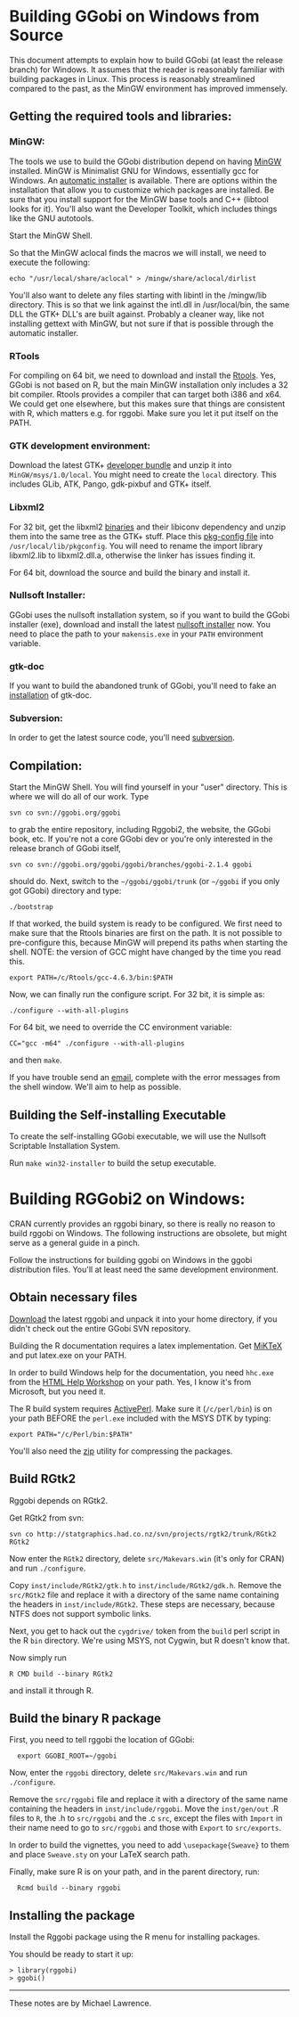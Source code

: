 # Building GGobi on Windows from Source #

This document attempts to explain how to build GGobi (at least the release branch) for Windows. It assumes that the reader is reasonably familiar with building packages in Linux. This process is reasonably streamlined compared to the past, as the MinGW environment has improved immensely.

## Getting the required tools and libraries: ##

### MinGW: ###
The tools we use to build the GGobi distribution depend
on having [MinGW](http://www.mingw.org)
installed.  MinGW is Minimalist GNU for Windows,
essentially gcc for Windows. An [automatic installer](http://sourceforge.net/projects/mingw/files/Automated%20MinGW%20Installer/mingw-get-inst/) is available. There are options within the installation that allow you to customize which
packages are installed.
Be sure that you install support for the MinGW base tools and C++ (libtool looks for it). You'll also want the Developer Toolkit, which includes things like the GNU autotools.

Start the MinGW Shell.

So that the MinGW aclocal finds the macros we will install, we need to execute the following:
```
echo "/usr/local/share/aclocal" > /mingw/share/aclocal/dirlist
```

You'll also want to delete any files starting with libintl in the /mingw/lib directory. This is so that we link against the intl.dll in /usr/local/bin, the same DLL the GTK+ DLL's are built against. Probably a cleaner way, like not installing gettext with MinGW, but not sure if that is possible through the automatic installer.

### RTools ###

For compiling on 64 bit, we need to download and install the [Rtools](http://cran.cnr.berkeley.edu/bin/windows/Rtools/Rtools215.exe). Yes, GGobi is not based on R, but the main MinGW installation only includes a 32 bit compiler. Rtools provides a compiler that can target both i386 and x64. We could get one elsewhere, but this makes sure that things are consistent with R, which matters e.g. for rggobi. Make sure you let it put itself on the PATH.

### GTK development environment: ###
Download the latest GTK+
[developer bundle](http://www.gtk.org/download/win64.php) and unzip it into `MinGW/msys/1.0/local`. You might need to create the `local` directory. This includes GLib, ATK, Pango, gdk-pixbuf and GTK+ itself.

### Libxml2 ###

For 32 bit, get the libxml2 [binaries](ftp://xmlsoft.org/libxml2/win32/) and their libiconv dependency and unzip them into the same tree as the GTK+ stuff.  Place this [pkg-config file](http://code.google.com/p/ggobi-documentation/downloads/detail?name=libxml-2.0.pc&can=2&q=) into `/usr/local/lib/pkgconfig`. You will need to rename the import library libxml2.lib to libxml2.dll.a, otherwise the linker has issues finding it.

For 64 bit, download the source and build the binary and install it.

### Nullsoft Installer: ###
GGobi uses the nullsoft installation system, so
if you want to build the GGobi installer (exe), download and install the latest [nullsoft installer](http://nsis.sourceforge.net/) now.
You need to place the path to your `makensis.exe` in your `PATH` environment variable.

### gtk-doc ###
If you want to build the abandoned trunk of GGobi, you'll need to fake an [installation](http://www.go-evolution.org/Building_Evolution_on_Windows#Fake_gtk-doc) of gtk-doc.

### Subversion: ###
In order to get the latest source code, you'll need
[subversion](http://subversion.apache.org/packages.html#windows).

## Compilation: ##
Start the MinGW Shell. You will find yourself in your "user" directory.
This is where we will do all of our work. Type
```
svn co svn://ggobi.org/ggobi
```
to grab the entire repository, including Rggobi2, the website, the GGobi book, etc.
If you're not a core GGobi dev or you're only interested in the release branch of GGobi itself,
```
svn co svn://ggobi.org/ggobi/ggobi/branches/ggobi-2.1.4 ggobi
```
should do. Next, switch to the
`~/ggobi/ggobi/trunk` (or `~/ggobi` if you only got GGobi) directory and type:
```
./bootstrap
```
If that worked, the build system is ready to be configured. We first need to make sure that the Rtools binaries are first on the path. It is not possible to pre-configure this, because MinGW will prepend its paths when starting the shell. NOTE: the version of GCC might have changed by the time you read this.
```
export PATH=/c/Rtools/gcc-4.6.3/bin:$PATH
```
Now, we can finally run the configure script. For 32 bit, it is simple as:
```
./configure --with-all-plugins
```
For 64 bit, we need to override the CC environment variable:
```
CC="gcc -m64" ./configure --with-all-plugins
```
and then `make`.

If you have trouble send an [email](mailto:ggobi@googlegroups.com),
complete with the error messages from the shell window. We'll aim to help as
possible.

## Building the Self-installing Executable ##

To create the self-installing GGobi executable, we will use the Nullsoft Scriptable
Installation System.

Run `make win32-installer` to build the setup executable.

# Building RGGobi2 on Windows: #

CRAN currently provides an rggobi binary, so there is really no reason to build rggobi on Windows. The following instructions are obsolete, but might serve as a general guide in a pinch.

Follow the instructions for building ggobi on Windows in the ggobi
distribution files. You'll at least need the same development
environment.

## Obtain necessary files ##
[Download](http://www.ggobi.org/Download) the latest rggobi and
unpack it into your home directory, if you didn't check out the entire GGobi SVN repository.

Building the R documentation requires a latex implementation. Get [MiKTeX](http://www.miktex.org) and put latex.exe on your PATH.

In order to build Windows help for the documentation, you need `hhc.exe`
from the [HTML Help Workshop](http://msdn.microsoft.com/library/default.asp?url=/library/en-us/htmlhelp/html/hwMicrosoftHTMLHelpDownloads.asp) on your path. Yes, I know it's from Microsoft, but you need it.

The R build system requires [ActivePerl](http://www.activestate.com/store/languages/register.plex?id=ActivePerl).
Make sure it (`/c/perl/bin`) is on your path BEFORE the `perl.exe` included with the MSYS DTK by typing:
```
export PATH="/c/Perl/bin:$PATH"
```

You'll also need the [zip](http://gnuwin32.sf.net/packages/zip.htm) utility for compressing the packages.

## Build RGtk2 ##
Rggobi depends on RGtk2.

Get RGtk2 from svn:
```
svn co http://statgraphics.had.co.nz/svn/projects/rgtk2/trunk/RGtk2 RGtk2
```

Now enter the `RGtk2` directory, delete `src/Makevars.win` (it's only for CRAN) and run `./configure`.

Copy `inst/include/RGtk2/gtk.h` to `inst/include/RGtk2/gdk.h`. Remove the `src/RGtk2` file and replace it with a directory of the same name containing the headers in `inst/include/RGtk2`. These steps are necessary, because NTFS does not support symbolic links.

Next, you get to hack out the `cygdrive/` token from the `build` perl script in the R `bin` directory. We're using MSYS, not Cygwin, but R doesn't know that.

Now simply run
```
R CMD build --binary RGtk2
```
and install it through R.

## Build the binary R package ##
First, you need to tell rggobi the location of GGobi:
```
  export GGOBI_ROOT=~/ggobi
```

Now, enter the `rggobi` directory, delete `src/Makevars.win` and run `./configure`.

Remove the `src/rggobi` file and replace it with a directory of the same name containing the headers in `inst/include/rggobi`. Move the `inst/gen/out` .R files to `R`, the .h to `src/rggobi` and the .c `src`, except the files with `Import` in their name need to go to `src/rggobi` and those with `Export` to `src/exports`.

In order to build the vignettes, you need to add `\usepackage{Sweave}` to them and place `Sweave.sty` on your LaTeX search path.

Finally, make sure R is on your path, and in the parent directory, run:
```
  Rcmd build --binary rggobi
```

## Installing the package ##

Install the Rggobi package using the R menu for installing packages.

You should be ready to start it up:

```
> library(rggobi)
> ggobi()
```


---

These notes are by Michael Lawrence.